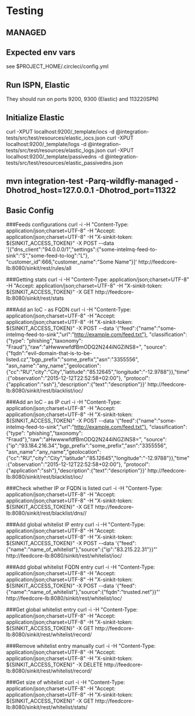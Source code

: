 # Testing


## MANAGED

## Expected env vars

see $PROJECT_HOME/.circleci/config.yml

## Run ISPN, Elastic
They should run on ports 9200, 9300 (Elastic) and 11322(ISPN)

## Initialize Elastic

curl -XPUT localhost:9200/_template/iocs -d @integration-tests/src/test/resources/elastic_iocs.json
curl -XPUT localhost:9200/_template/logs -d @integration-tests/src/test/resources/elastic_logs.json
curl -XPUT localhost:9200/_template/passivedns -d @integration-tests/src/test/resources/elastic_passivedns.json


## mvn integration-test -Parq-wildfly-managed -Dhotrod_host=127.0.0.1 -Dhotrod_port=11322



## Basic Config 


###Feeds configurations curl -i -H "Content-Type: application/json;charset=UTF-8"
-H "Accept: application/json;charset=UTF-8"
-H "X-sinkit-token: ${SINKIT_ACCESS_TOKEN}"
-X POST --data '[{"dns_client":"94.0.0.0/1","settings":{"some-intelmq-feed-to-sink":"S","some-feed-to-log":"L"},
"customer_id":666,"customer_name":"Some Name"}]' http://feedcore-lb:8080/sinkit/rest/rules/all

###Getting stats curl -i -H "Content-Type: application/json;charset=UTF-8"
-H "Accept: application/json;charset=UTF-8"
-H "X-sinkit-token: ${SINKIT_ACCESS_TOKEN}"
-X GET http://feedcore-lb:8080/sinkit/rest/stats

###Add an IoC - as FQDN curl -i -H "Content-Type: application/json;charset=UTF-8"
-H "Accept: application/json;charset=UTF-8"
-H "X-sinkit-token: ${SINKIT_ACCESS_TOKEN}"
-X POST --data '{"feed":{"name":"some-intelmq-feed-to-sink","url":"http://example.com/feed.txt"},
"classification":{"type": "phishing","taxonomy": "Fraud"},"raw":"aHwwwwfdfBmODQ2N244iNGZiNS8=",
"source":{"fqdn":"evil-domain-that-is-to-be-listed.cz","bgp_prefix":"some_prefix","asn":"3355556",
"asn_name":"any_name","geolocation":{"cc":"RU","city":"City","latitude":"85.12645","longitude":"-12.9788"}},"time":{"observation":"2015-12-12T22:52:58+02:00"},
"protocol":{"application":"ssh"},"description":{"text":"description"}}'
http://feedcore-lb:8080/sinkit/rest/blacklist/ioc/

###Add an IoC - as IP curl -i -H "Content-Type: application/json;charset=UTF-8"
-H "Accept: application/json;charset=UTF-8"
-H "X-sinkit-token: ${SINKIT_ACCESS_TOKEN}"
-X POST --data '{"feed":{"name":"some-intelmq-feed-to-sink","url":"http://example.com/feed.txt"},
"classification":{"type": "phishing","taxonomy": "Fraud"},"raw":"aHwwwwfdfBmODQ2N244iNGZiNS8=",
"source":{"ip":"93.184.216.34","bgp_prefix":"some_prefix","asn":"3355556",
"asn_name":"any_name","geolocation":{"cc":"RU","city":"City","latitude":"85.12645","longitude":"-12.9788"}},"time":{"observation":"2015-12-12T22:52:58+02:00"},
"protocol":{"application":"ssh"},"description":{"text":"description"}}'
http://feedcore-lb:8080/sinkit/rest/blacklist/ioc/

###Check whether IP or FQDN is listed curl -i -H "Content-Type: application/json;charset=UTF-8"
-H "Accept: application/json;charset=UTF-8"
-H "X-sinkit-token: ${SINKIT_ACCESS_TOKEN}"
-X GET http://feedcore-lb:8080/sinkit/rest/blacklist/dns//

###Add global whitelist IP entry curl -i -H "Content-Type: application/json;charset=UTF-8"
-H "Accept: application/json;charset=UTF-8"
-H "X-sinkit-token: ${SINKIT_ACCESS_TOKEN}"
-X POST --data '{"feed":{"name":"name_of_whitelist"},"source":{"ip":"83.215.22.31"}}"'
http://feedcore-lb:8080/sinkit/rest/whitelist/ioc/

###Add global whitelist FQDN entry curl -i -H "Content-Type: application/json;charset=UTF-8"
-H "Accept: application/json;charset=UTF-8"
-H "X-sinkit-token: ${SINKIT_ACCESS_TOKEN}"
-X POST --data '{"feed":{"name":"name_of_whitelist"},"source":{"fqdn":"trusted.net"}}"'
http://feedcore-lb:8080/sinkit/rest/whitelist/ioc/

###Get global whitelist entry curl -i -H "Content-Type: application/json;charset=UTF-8"
-H "Accept: application/json;charset=UTF-8"
-H "X-sinkit-token: ${SINKIT_ACCESS_TOKEN}"
-X GET http://feedcore-lb:8080/sinkit/rest/whitelist/record/

###Remove whitelist entry manually curl -i -H "Content-Type: application/json;charset=UTF-8"
-H "Accept: application/json;charset=UTF-8"
-H "X-sinkit-token: ${SINKIT_ACCESS_TOKEN}"
-X DELETE http://feedcore-lb:8080/sinkit/rest/whitelist/record/

###Get size of whitelist curl -i -H "Content-Type: application/json;charset=UTF-8"
-H "Accept: application/json;charset=UTF-8"
-H "X-sinkit-token: ${SINKIT_ACCESS_TOKEN}"
-X GET http://feedcore-lb:8080/sinkit/rest/whitelist/stats/


